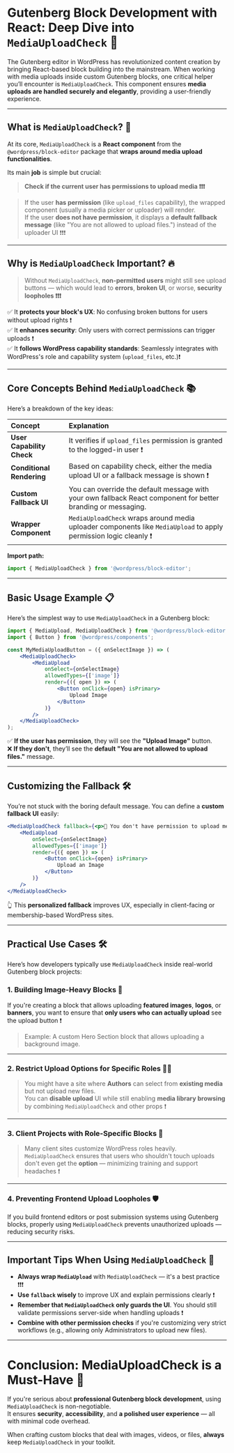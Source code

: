 # Gutenberg Block Development with React: Deep Dive into `MediaUploadCheck` 🎯

The Gutenberg editor in WordPress has revolutionized content creation by bringing React-based block building into the mainstream. When working with media uploads inside custom Gutenberg blocks, one critical helper you’ll encounter is `MediaUploadCheck`. This component ensures **media uploads are handled securely and elegantly**, providing a user-friendly experience.

---

## What is `MediaUploadCheck`? 🧠

At its core, `MediaUploadCheck` is a **React component** from the `@wordpress/block-editor` package that **wraps around media upload functionalities**.

Its main **job** is simple but crucial:
> **Check if the current user has permissions to upload media ❗️❗️❗️**

> If the user **has permission** (like `upload_files` capability), the wrapped component (usually a media picker or uploader) will render.  
If the user **does not have permission**, it displays a **default fallback message** (like "You are not allowed to upload files.") instead of the uploader UI ❗️❗️❗️

---

## Why is `MediaUploadCheck` Important? 🔥

> Without `MediaUploadCheck`, **non-permitted users** might still see upload buttons — which would lead to **errors**, **broken UI**, or worse, **security loopholes ❗️❗️❗️**

✅ It **protects your block's UX**: No confusing broken buttons for users without upload rights ❗️  
✅ It **enhances security**: Only users with correct permissions can trigger uploads ❗️  
✅ It **follows WordPress capability standards**: Seamlessly integrates with WordPress's role and capability system (`upload_files`, etc.)❗️

---

## Core Concepts Behind `MediaUploadCheck` 📚

Here’s a breakdown of the key ideas:

| Concept | Explanation |
|:---|:---|
| **User Capability Check** | It verifies if `upload_files` permission is granted to the logged-in user ❗️ |
| **Conditional Rendering** | Based on capability check, either the media upload UI or a fallback message is shown ❗️ |
| **Custom Fallback UI** | You can override the default message with your own fallback React component for better branding or messaging. |
| **Wrapper Component** | `MediaUploadCheck` wraps around media uploader components like `MediaUpload` to apply permission logic cleanly ❗️ |

**Import path:**
```javascript
import { MediaUploadCheck } from '@wordpress/block-editor';
```

---

## Basic Usage Example 📋

Here’s the simplest way to use `MediaUploadCheck` in a Gutenberg block:

```jsx
import { MediaUpload, MediaUploadCheck } from '@wordpress/block-editor';
import { Button } from '@wordpress/components';

const MyMediaUploadButton = ({ onSelectImage }) => (
    <MediaUploadCheck>
        <MediaUpload
            onSelect={onSelectImage}
            allowedTypes={['image']}
            render={({ open }) => (
                <Button onClick={open} isPrimary>
                    Upload Image
                </Button>
            )}
        />
    </MediaUploadCheck>
);
```

✅ **If the user has permission**, they will see the **"Upload Image"** button.  
❌ **If they don't**, they’ll see the **default "You are not allowed to upload files."** message.

---

## Customizing the Fallback 🛠️

You’re not stuck with the boring default message. You can define a **custom fallback UI** easily:

```jsx
<MediaUploadCheck fallback={<p>🚫 You don't have permission to upload media. Please contact your admin.</p>}>
    <MediaUpload
        onSelect={onSelectImage}
        allowedTypes={['image']}
        render={({ open }) => (
            <Button onClick={open} isPrimary>
                Upload an Image
            </Button>
        )}
    />
</MediaUploadCheck>
```

👆 This **personalized fallback** improves UX, especially in client-facing or membership-based WordPress sites.

---

## Practical Use Cases 🛠️

Here’s how developers typically use `MediaUploadCheck` inside real-world Gutenberg block projects:

### 1. **Building Image-Heavy Blocks** 📸
If you're creating a block that allows uploading **featured images**, **logos**, or **banners**, you want to ensure that **only users who can actually upload** see the upload button ❗️

> Example: A custom Hero Section block that allows uploading a background image.

---

### 2. **Restrict Upload Options for Specific Roles** 👨‍💼
> You might have a site where **Authors** can select from **existing media** but not upload new files.  
You can **disable upload** UI while still enabling **media library browsing** by combining `MediaUploadCheck` and other props ❗️

---

### 3. **Client Projects with Role-Specific Blocks** 🏢
> Many client sites customize WordPress roles heavily. `MediaUploadCheck` ensures that users who shouldn't touch uploads don't even get the **option** — minimizing training and support headaches ❗️

---

### 4. **Preventing Frontend Upload Loopholes** 🛡️
If you build frontend editors or post submission systems using Gutenberg blocks, properly using `MediaUploadCheck` prevents unauthorized uploads — reducing security risks.

---

## Important Tips When Using `MediaUploadCheck` 🚀

- **Always wrap `MediaUpload`** with `MediaUploadCheck` — it's a best practice ❗️❗️❗️
- **Use `fallback` wisely** to improve UX and explain permissions clearly ❗️
- **Remember that `MediaUploadCheck` only guards the UI**. You should still validate permissions server-side when handling uploads ❗️
- **Combine with other permission checks** if you're customizing very strict workflows (e.g., allowing only Administrators to upload new files).

---

# Conclusion: MediaUploadCheck is a Must-Have 🚀

If you're serious about **professional Gutenberg block development**, using `MediaUploadCheck` is non-negotiable.  
It ensures **security**, **accessibility**, and **a polished user experience** — all with minimal code overhead.

When crafting custom blocks that deal with images, videos, or files, **always** keep `MediaUploadCheck` in your toolkit.

